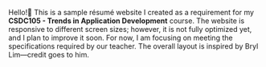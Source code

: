 Hello!👋
This is a sample résumé website I created as a requirement for my **CSDC105 - Trends in Application Development** course.
The website is responsive to different screen sizes; however, it is not fully optimized yet, and I plan to improve it soon.
For now, I am focusing on meeting the specifications required by our teacher.
The overall layout is inspired by Bryl Lim—credit goes to him.
